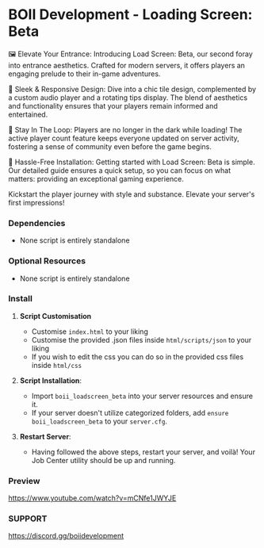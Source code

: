 # BOII Development - Loading Screen: Beta

🖼️ Elevate Your Entrance: Introducing Load Screen: Beta, our second foray into entrance aesthetics. Crafted for modern servers, it offers players an engaging prelude to their in-game adventures.

🎨 Sleek & Responsive Design: Dive into a chic tile design, complemented by a custom audio player and a rotating tips display. The blend of aesthetics and functionality ensures that your players remain informed and entertained.

🔢 Stay In The Loop: Players are no longer in the dark while loading! The active player count feature keeps everyone updated on server activity, fostering a sense of community even before the game begins.

🔧 Hassle-Free Installation: Getting started with Load Screen: Beta is simple. Our detailed guide ensures a quick setup, so you can focus on what matters: providing an exceptional gaming experience.

Kickstart the player journey with style and substance. Elevate your server's first impressions!

### Dependencies

- None script is entirely standalone

### Optional Resources

- None script is entirely standalone

### Install

1. **Script Customisation**

    - Customise `index.html` to your liking
    - Customise the provided .json files inside `html/scripts/json` to your liking
    - If you wish to edit the css you can do so in the provided css files inside `html/css`

2. **Script Installation**:

    - Import `boii_loadscreen_beta` into your server resources and ensure it.
    - If your server doesn't utilize categorized folders, add `ensure boii_loadscreen_beta` to your `server.cfg`.

3. **Restart Server**:

    - Having followed the above steps, restart your server, and voilà! Your Job Center utility should be up and running.

### Preview
https://www.youtube.com/watch?v=mCNfe1JWYJE

### SUPPORT
https://discord.gg/boiidevelopment
